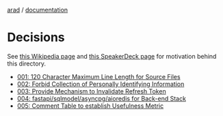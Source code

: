 [arad](../../../../) / [documentation](../README.md)

# Decisions

See [this Wikipedia page](https://en.wikipedia.org/wiki/Architectural_decision)
and [this SpeakerDeck page](https://speakerdeck.com/vanto/a-brief-introduction-to-architectural-decision-records)
for motivation behind this directory.

- [001: 120 Character Maximum Line Length for Source Files](./001-line_length.md)
- [002: Forbid Collection of Personally Identifying Information](./002-personally-identifying-information.md)
- [003: Provide Mechanism to Invalidate Refresh Token](./003-invalidate-refresh-token.md)
- [004: fastapi/sqlmodel/asyncpg/aioredis for Back-end Stack](./004-stack-for-backend-services.md)
- [005: Comment Table to establish Usefulness Metric]()
